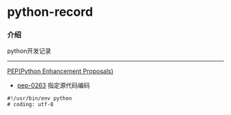 # python-record

### 介绍

python开发记录

***

[PEP(Python Enhancement Proposals)](https://www.python.org/dev/peps)

- [pep-0263](https://www.python.org/dev/peps/pep-0263) 指定源代码编码

```
#!/usr/bin/env python
# coding: utf-8
```